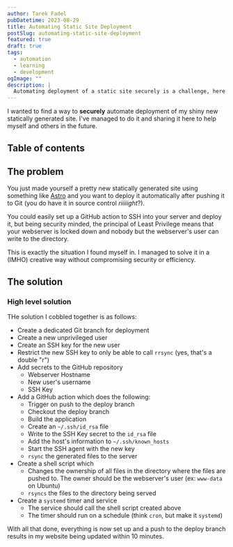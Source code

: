 ```yaml
---
author: Tarek Fadel
pubDatetime: 2023-08-29
title: Automating Static Site Deployment
postSlug: automating-static-site-deployment
featured: true
draft: true
tags:
  - automation
  - learning
  - development
ogImage: ""
description: |
  Automating deployment of a static site securely is a challenge, here's how I accomplished it.
---
```


I wanted to find a way to **securely** automate deployment of my shiny new statically
generated site. I've managed to do it and sharing it here to help myself and others
in the future.

## Table of contents

## The problem

You just made yourself a pretty new statically generated site using something like
[Astro](https://astro.build) and you want to deploy it automatically after pushing
it to Git (you do have it in source control _riiiiight_?).

You could easily set up a GitHub action to SSH into your server and deploy it, but
being security minded, the principal of Least Privilege means that your webserver
is locked down and nobody but the webserver's user can write to the directory.

This is exactly the situation I found myself in. I managed to solve it in a (IMHO)
creative way without compromising security or efficiency.

## The solution

### High level solution

THe solution I cobbled together is as follows:

* Create a dedicated Git branch for deployment
* Create a new unprivileged user
* Create an SSH key for the new user
* Restrict the new SSH key to only be able to call `rrsync` (yes, that's a double "r")
* Add secrets to the GitHub repository
  * Webserver Hostname
  * New user's username
  * SSH Key
* Add a GitHub action which does the following:
  * Trigger on push to the deploy branch
  * Checkout the deploy branch
  * Build the application
  * Create an `~/.ssh/id_rsa` file
  * Write to the SSH Key secret to the `id_rsa` file
  * Add the host's information to `~/.ssh/known_hosts`
  * Start the SSH agent with the new key
  * `rsync` the generated files to the server
* Create a shell script which
  * Changes the ownership of all files in the directory
    where the files are pushed to. The owner should be the webserver's user (ex: `www-data` on Ubuntu)
  * `rsyncs` the files to the directory being served
* Create a `systemd` timer and service
  * The service should call the shell script created above
  * The timer should run on a schedule (think `cron`, but make it `systemd`)

With all that done, everything is now set up and a push to the deploy branch results in my website being updated within 10 minutes.

